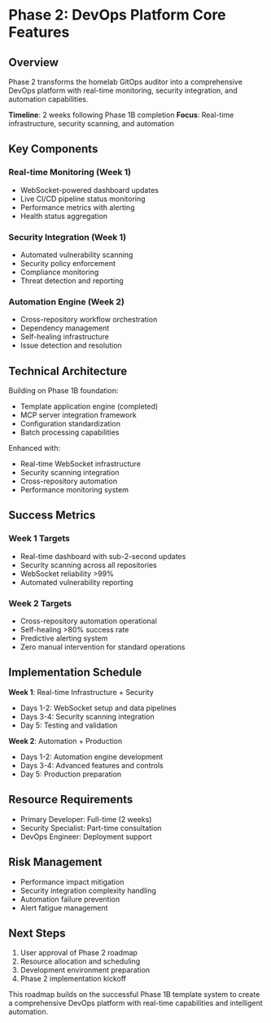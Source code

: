 # Phase 2: DevOps Platform Core Features

## Overview

Phase 2 transforms the homelab GitOps auditor into a comprehensive DevOps platform with real-time monitoring, security integration, and automation capabilities.

**Timeline**: 2 weeks following Phase 1B completion
**Focus**: Real-time infrastructure, security scanning, and automation

## Key Components

### Real-time Monitoring (Week 1)
- WebSocket-powered dashboard updates
- Live CI/CD pipeline status monitoring
- Performance metrics with alerting
- Health status aggregation

### Security Integration (Week 1)
- Automated vulnerability scanning
- Security policy enforcement
- Compliance monitoring
- Threat detection and reporting

### Automation Engine (Week 2)
- Cross-repository workflow orchestration
- Dependency management
- Self-healing infrastructure
- Issue detection and resolution

## Technical Architecture

Building on Phase 1B foundation:
- Template application engine (completed)
- MCP server integration framework
- Configuration standardization
- Batch processing capabilities

Enhanced with:
- Real-time WebSocket infrastructure
- Security scanning integration
- Cross-repository automation
- Performance monitoring system

## Success Metrics

### Week 1 Targets
- Real-time dashboard with sub-2-second updates
- Security scanning across all repositories
- WebSocket reliability >99%
- Automated vulnerability reporting

### Week 2 Targets
- Cross-repository automation operational
- Self-healing >80% success rate
- Predictive alerting system
- Zero manual intervention for standard operations

## Implementation Schedule

**Week 1**: Real-time Infrastructure + Security
- Days 1-2: WebSocket setup and data pipelines
- Days 3-4: Security scanning integration
- Day 5: Testing and validation

**Week 2**: Automation + Production
- Days 1-2: Automation engine development
- Days 3-4: Advanced features and controls
- Day 5: Production preparation

## Resource Requirements

- Primary Developer: Full-time (2 weeks)
- Security Specialist: Part-time consultation
- DevOps Engineer: Deployment support

## Risk Management

- Performance impact mitigation
- Security integration complexity handling
- Automation failure prevention
- Alert fatigue management

## Next Steps

1. User approval of Phase 2 roadmap
2. Resource allocation and scheduling
3. Development environment preparation
4. Phase 2 implementation kickoff

This roadmap builds on the successful Phase 1B template system to create a comprehensive DevOps platform with real-time capabilities and intelligent automation.
